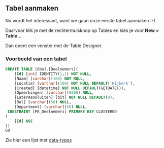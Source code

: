 ## Tabel aanmaken
Nu wordt het interessant, want we gaan onze eerste tabel aanmaken :-)

Daarvoor klik je met de rechtermuisknop op Tables en kies je voor **New > Table...**

Dan opent een venster met de Table Designer.



### Voorbeeld van een tabel


```sql
CREATE TABLE [dbo].[Deelnemers](
	[Id] [int] IDENTITY(1,1) NOT NULL,
	[Naam] [varchar](100) NOT NULL,
	[Locatie] [varchar](100) NOT NULL DEFAULT('Nijkerk'),
	[Created] [datetime] NOT NULL DEFAULT(GETDATE()),
	[Opmerkingen] [varchar](8000) NULL,
	[LaterAansluiten] [bit] NOT NULL DEFAULT(0),
	[Rol] [varchar](50) NULL,
	[Department] [varchar](50) NULL,
 CONSTRAINT [PK_Deelnemers] PRIMARY KEY CLUSTERED 
(
	[Id] ASC
))
GO
```

Zie hier een lijst met [data-types](data-types.md) 


